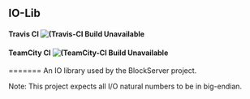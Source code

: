 ## IO-Lib 
#### Travis CI ![(Travis-CI Build Unavailable](https://api.travis-ci.org/BlockServerProject/BlockServer-IO-Lib.svg?branch=master)
#### TeamCity CI ![(TeamCity-CI Build Unavailable](http://teamcity.beaconpe.net/app/rest/builds/buildType:BlockServerIoLib_MavenBuild/statusIcon)
=======
An IO library used by the BlockServer project.

Note: This project expects all I/O natural numbers to be in big-endian.
